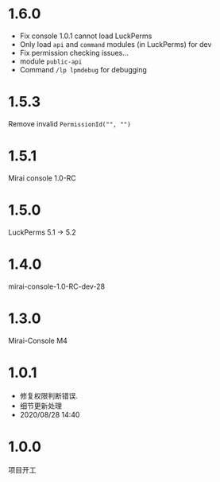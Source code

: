 # 1.6.0

- Fix console 1.0.1 cannot load LuckPerms
- Only load `api` and `command` modules (in LuckPerms) for dev
- Fix permission checking issues...
- module `public-api`
- Command `/lp lpmdebug` for debugging

# 1.5.3
Remove invalid `PermissionId("", "")`

# 1.5.1
Mirai console 1.0-RC

# 1.5.0
LuckPerms 5.1 -> 5.2

# 1.4.0
mirai-console-1.0-RC-dev-28

# 1.3.0
Mirai-Console M4

# 1.0.1

- 修复权限判断错误.
- 细节更新处理
- 2020/08/28 14:40

# 1.0.0

项目开工

